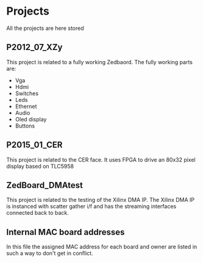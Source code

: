 # Projects
All the projects are here stored

## P2012_07_XZy
This project is related to a fully working Zedbaord. The fully working parts are:
- Vga
- Hdmi
- Switches
- Leds
- Ethernet
- Audio
- Oled display
- Buttons

## P2015_01_CER
This project is related to the CER face. It uses FPGA to drive an 80x32 pixel display based on TLC5958

## ZedBoard_DMAtest
This project is related to the testing of the Xilinx DMA IP. The Xilinx DMA IP is instanced with scatter gather i/f and has the streaming interfaces connected back to back.

## Internal MAC board addresses
In this file the assigned MAC address for each board and owner are listed in such a way to don't get in conflict.
